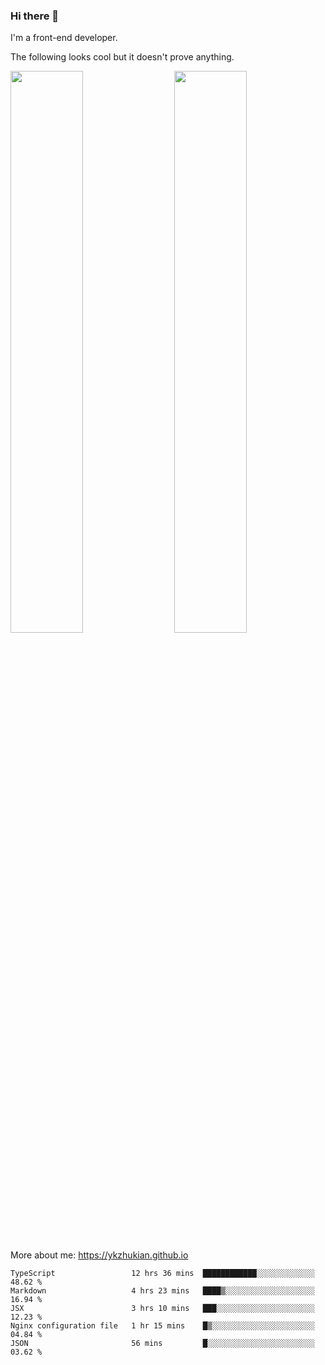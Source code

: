 ### Hi there 👋

I'm a front-end developer.

The following looks cool but it doesn't prove anything.

[<img align="right" width="48%" src="https://github-readme-stats.vercel.app/api?username=ykzhukian&show_icons=true&theme=dracula">](https://github.com/anuraghazra/github-readme-stats)

[<img width="48%" src="https://github-readme-stats.vercel.app/api/top-langs/?username=ykzhukian&layout=compact&theme=dracula">](https://github.com/anuraghazra/github-readme-stats)

More about me: 
https://ykzhukian.github.io

<!--START_SECTION:waka-->
```text
TypeScript                 12 hrs 36 mins  ████████████░░░░░░░░░░░░░   48.62 % 
Markdown                   4 hrs 23 mins   ████▒░░░░░░░░░░░░░░░░░░░░   16.94 % 
JSX                        3 hrs 10 mins   ███░░░░░░░░░░░░░░░░░░░░░░   12.23 % 
Nginx configuration file   1 hr 15 mins    █▒░░░░░░░░░░░░░░░░░░░░░░░   04.84 % 
JSON                       56 mins         █░░░░░░░░░░░░░░░░░░░░░░░░   03.62 % 
```
<!--END_SECTION:waka-->
